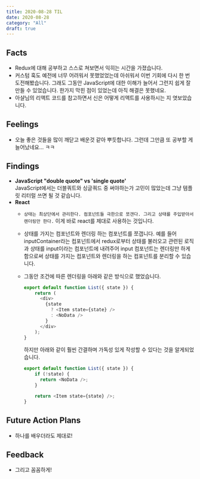 ```yaml
---
title: 2020-08-28 TIL
date: 2020-08-28
category: "All"
draft: true
---
```


## Facts

- Redux에 대해 공부하고 스스로 쳐보면서 익히는 시간을 가졌습니다.
- 커스텀 훅도 예전에 너무 어려워서 못했었었는데 아쉬워서 이번 기회에 다시 한 번 도전해봤습니다. 그래도 그동안 JavaScript에 대한 이해가 늘어서 그런지 쉽게 잘 만들 수 있었습니다. 한가지 막힌 점이 있었는데 아직 해결은 못했네요.
- 아샬님의 리액트 코드를 참고하면서 신은 어떻게 리액트를 사용하시는 지 엿보았습니다.

## Feelings

- 오늘 좋은 것들을 많이 깨닫고 배운것 같아 뿌듯합니다. 그런데 그만큼 또 공부할 게 늘어났네요... ㅋㅋ

## Findings

- **JavaScript "double quote" vs 'single quote'**  
  JavaScript에서는 더블쿼트와 싱글쿼드 중 써야하는가 고민이 많았는데 그냥 템플릿 리터럴 쓰면 될 것 같습니다.
- **React**  
  - `상태는 최상단에서 관리한다. 컴포넌트들 극한으로 쪼갠다. 그리고 상태를 주입받아서 렌더링만 한다.` 이게 바로 react를 제대로 사용하는 것입니다.
  - 상태를 가지는 컴포넌트와 렌더링 하는 컴포넌트를 쪼갭니다. 예를 들어 inputContainer라는 컴포넌트에서 redux로부터 상태를 불러오고 관련된 로직과 상태를 input이라는 컴포넌트에 내려주어 input 컴포넌트는 렌더링만 하게 함으로써 상태를 가지는 컴포넌트와 렌더링을 하는 컴포넌트를 분리할 수 있습니다.
  - 그동안 조건에 따른 렌더링을 아래와 같은 방식으로 했었습니다.

      ```js
      export default function List({ state }) {
          return (
            <div>
              {state
                ? <Item state={state} />
                : <NoData />
              }
            </div>
          );
      }
      ```

      하지만 아래와 같이 훨씬 간결하며 가독성 있게 작성할 수 있다는 것을 알게되었습니다.

      ```js
      export default function List({ state }) {
          if (!state) {
            return <NoData />;
          }

          return <Item state={state} />;
      }
      ```

## Future Action Plans

- 하나를 배우더라도 제대로!

## Feedback

- 그리고 꼼꼼하게!
